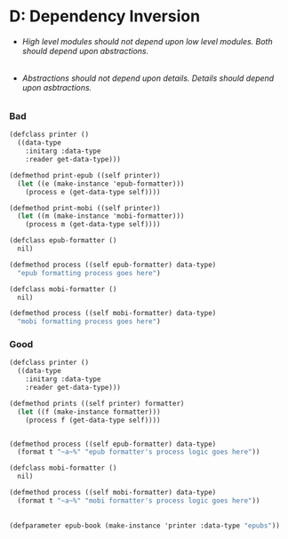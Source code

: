 # D: Dependency Inversion

* ###### High level modules should not depend upon low level modules. Both should depend upon abstractions.
* ###### Abstractions should not depend upon details. Details should depend upon asbtractions.

### Bad

```scheme
(defclass printer ()
  ((data-type
    :initarg :data-type
    :reader get-data-type)))

(defmethod print-epub ((self printer))
  (let ((e (make-instance 'epub-formatter)))
    (process e (get-data-type self))))

(defmethod print-mobi ((self printer))
  (let ((m (make-instance 'mobi-formatter)))
    (process m (get-data-type self))))

(defclass epub-formatter ()
  nil)

(defmethod process ((self epub-formatter) data-type)
  "epub formatting process goes here")

(defclass mobi-formatter ()
  nil)

(defmethod process ((self mobi-formatter) data-type)
  "mobi formatting process goes here")
```

### Good

```scheme
(defclass printer ()
  ((data-type
    :initarg :data-type
    :reader get-data-type)))

(defmethod prints ((self printer) formatter)
  (let ((f (make-instance formatter)))
    (process f (get-data-type self))))


(defmethod process ((self epub-formatter) data-type)
  (format t "~a~%" "epub formatter's process logic goes here"))

(defclass mobi-formatter ()
  nil)

(defmethod process ((self mobi-formatter) data-type)
  (format t "~a~%" "mobi formatter's process logic goes here"))
  
  
(defparameter epub-book (make-instance 'printer :data-type "epubs"))
```



